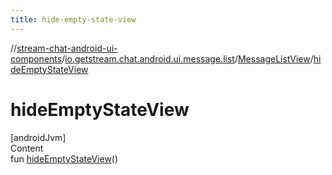 ```yaml
---
title: hide-empty-state-view
---
```

//[stream-chat-android-ui-components](../../../index.md)/[io.getstream.chat.android.ui.message.list](../index.md)/[MessageListView](index.md)/[hideEmptyStateView](hideEmptyStateView.md)



# hideEmptyStateView  
[androidJvm]  
Content  
fun [hideEmptyStateView](hideEmptyStateView.md)()  



